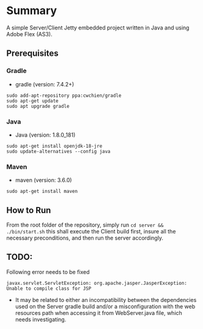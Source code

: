 # Summary

A simple Server/Client Jetty embedded project written in Java and using Adobe Flex (AS3).

## Prerequisites

### Gradle

- gradle (version: 7.4.2+)

```
sudo add-apt-repository ppa:cwchien/gradle
sudo apt-get update
sudo apt upgrade gradle
```

### Java

- Java (version: 1.8.0_181)

```
sudo apt-get install openjdk-18-jre 
sudo update-alternatives --config java
```

### Maven

- maven (version: 3.6.0)

`sudo apt-get install maven`

## How to Run

From the root folder of the repository, simply run `cd server && ./bin/start.sh` this shall execute the Client build first, insure all the necessary preconditions, and then run the server accordingly.

## TODO:

Following error needs to be fixed 

```
javax.servlet.ServletException: org.apache.jasper.JasperException: Unable to compile class for JSP
```

- It may be related to either an incompatibility between the dependencies used on the Server gradle build and/or a misconfiguration with the web resources path when accessing it from WebServer.java file, which needs investigating.